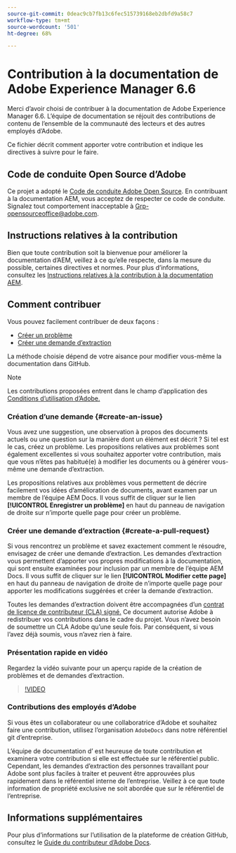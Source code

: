 ```yaml
---
source-git-commit: 0deac9cb7fb13c6fec515739168eb2dbfd9a58c7
workflow-type: tm+mt
source-wordcount: '501'
ht-degree: 68%

---
```

# Contribution à la documentation de Adobe Experience Manager 6.6

Merci d’avoir choisi de contribuer à la documentation de Adobe Experience Manager 6.6. L’équipe de documentation se réjouit des contributions de contenu de l’ensemble de la communauté des lecteurs et des autres employés d’Adobe.

Ce fichier décrit comment apporter votre contribution et indique les directives à suivre pour le faire.

## Code de conduite Open Source d’Adobe

Ce projet a adopté le [Code de conduite Adobe Open Source](code-of-conduct.md). En contribuant à la documentation AEM, vous acceptez de respecter ce code de conduite. Signalez tout comportement inacceptable à [Grp-opensourceoffice@adobe.com](mailto:Grp-opensourceoffice@adobe.com).

## Instructions relatives à la contribution

Bien que toute contribution soit la bienvenue pour améliorer la documentation d’AEM, veillez à ce qu’elle respecte, dans la mesure du possible, certaines directives et normes. Pour plus d’informations, consultez les [Instructions relatives à la contribution à la documentation AEM](guidelines.md).

## Comment contribuer

Vous pouvez facilement contribuer de deux façons :

* [Créer un problème](#create-an-issue)
* [Créer une demande d’extraction](#create-a-pull-request)

La méthode choisie dépend de votre aisance pour modifier vous-même la documentation dans GitHub.

>[!NOTE]
>
>Les contributions proposées entrent dans le champ d’application des [Conditions d’utilisation d’Adobe.](https://www.adobe.com/fr/legal/terms.html)

### Création d’une demande {#create-an-issue}

Vous avez une suggestion, une observation à propos des documents actuels ou une question sur la manière dont un élément est décrit ? Si tel est le cas, créez un problème. Les propositions relatives aux problèmes sont également excellentes si vous souhaitez apporter votre contribution, mais que vous n’êtes pas habitué(e) à modifier les documents ou à générer vous-même une demande d’extraction.

Les propositions relatives aux problèmes vous permettent de décrire facilement vos idées d’amélioration de documents, avant examen par un membre de l’équipe AEM Docs. Il vous suffit de cliquer sur le lien **[!UICONTROL Enregistrer un problème]** en haut du panneau de navigation de droite sur n’importe quelle page pour créer un problème.

### Créer une demande d’extraction {#create-a-pull-request}

Si vous rencontrez un problème et savez exactement comment le résoudre, envisagez de créer une demande d’extraction. Les demandes d’extraction vous permettent d’apporter vos propres modifications à la documentation, qui sont ensuite examinées pour inclusion par un membre de l’équipe AEM Docs. Il vous suffit de cliquer sur le lien **[!UICONTROL Modifier cette page]** en haut du panneau de navigation de droite de n’importe quelle page pour apporter les modifications suggérées et créer la demande d’extraction.

Toutes les demandes d’extraction doivent être accompagnées d’un [contrat de licence de contributeur (CLA) signé.](https://opensource.adobe.com/cla.html) Ce document autorise Adobe à redistribuer vos contributions dans le cadre du projet. Vous n’avez besoin de soumettre un CLA Adobe qu’une seule fois. Par conséquent, si vous l’avez déjà soumis, vous n’avez rien à faire.

### Présentation rapide en vidéo

Regardez la vidéo suivante pour un aperçu rapide de la création de problèmes et de demandes d’extraction.

>[!VIDEO](https://video.tv.adobe.com/v/27069)

### Contributions des employés d’Adobe

Si vous êtes un collaborateur ou une collaboratrice d’Adobe et souhaitez faire une contribution, utilisez l’organisation `AdobeDocs` dans notre référentiel git d’entreprise.

L’équipe de documentation d’ est heureuse de toute contribution et examinera votre contribution si elle est effectuée sur le référentiel public. Cependant, les demandes d’extraction des personnes travaillant pour Adobe sont plus faciles à traiter et peuvent être approuvées plus rapidement dans le référentiel interne de l’entreprise. Veillez à ce que toute information de propriété exclusive ne soit abordée que sur le référentiel de l’entreprise.

## Informations supplémentaires

Pour plus d’informations sur l’utilisation de la plateforme de création GitHub, consultez le [Guide du contributeur d’Adobe Docs](https://experienceleague.adobe.com/docs/contributor/contributor-guide/introduction.html?lang=fr).